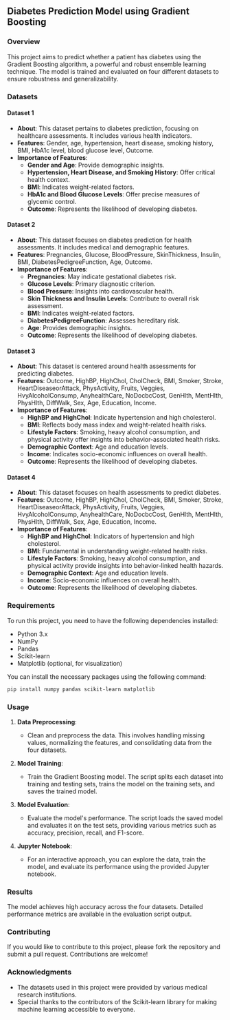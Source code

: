 ## Diabetes Prediction Model using Gradient Boosting

### Overview

This project aims to predict whether a patient has diabetes using the Gradient Boosting algorithm, a powerful and robust ensemble learning technique. The model is trained and evaluated on four different datasets to ensure robustness and generalizability.

### Datasets

#### Dataset 1
- **About**: This dataset pertains to diabetes prediction, focusing on healthcare assessments. It includes various health indicators.
- **Features**: Gender, age, hypertension, heart disease, smoking history, BMI, HbA1c level, blood glucose level, Outcome.
- **Importance of Features**: 
  - **Gender and Age**: Provide demographic insights.
  - **Hypertension, Heart Disease, and Smoking History**: Offer critical health context.
  - **BMI**: Indicates weight-related factors.
  - **HbA1c and Blood Glucose Levels**: Offer precise measures of glycemic control.
  - **Outcome**: Represents the likelihood of developing diabetes.

#### Dataset 2
- **About**: This dataset focuses on diabetes prediction for health assessments. It includes medical and demographic features.
- **Features**: Pregnancies, Glucose, BloodPressure, SkinThickness, Insulin, BMI, DiabetesPedigreeFunction, Age, Outcome.
- **Importance of Features**: 
  - **Pregnancies**: May indicate gestational diabetes risk.
  - **Glucose Levels**: Primary diagnostic criterion.
  - **Blood Pressure**: Insights into cardiovascular health.
  - **Skin Thickness and Insulin Levels**: Contribute to overall risk assessment.
  - **BMI**: Indicates weight-related factors.
  - **DiabetesPedigreeFunction**: Assesses hereditary risk.
  - **Age**: Provides demographic insights.
  - **Outcome**: Represents the likelihood of developing diabetes.

#### Dataset 3
- **About**: This dataset is centered around health assessments for predicting diabetes.
- **Features**: Outcome, HighBP, HighChol, CholCheck, BMI, Smoker, Stroke, HeartDiseaseorAttack, PhysActivity, Fruits, Veggies, HvyAlcoholConsump, AnyhealthCare, NoDocbcCost, GenHlth, MentHlth, PhysHlth, DiffWalk, Sex, Age, Education, Income.
- **Importance of Features**: 
  - **HighBP and HighChol**: Indicate hypertension and high cholesterol.
  - **BMI**: Reflects body mass index and weight-related health risks.
  - **Lifestyle Factors**: Smoking, heavy alcohol consumption, and physical activity offer insights into behavior-associated health risks.
  - **Demographic Context**: Age and education levels.
  - **Income**: Indicates socio-economic influences on overall health.
  - **Outcome**: Represents the likelihood of developing diabetes.

#### Dataset 4
- **About**: This dataset focuses on health assessments to predict diabetes.
- **Features**: Outcome, HighBP, HighChol, CholCheck, BMI, Smoker, Stroke, HeartDiseaseorAttack, PhysActivity, Fruits, Veggies, HvyAlcoholConsump, AnyhealthCare, NoDocbcCost, GenHlth, MentHlth, PhysHlth, DiffWalk, Sex, Age, Education, Income.
- **Importance of Features**: 
  - **HighBP and HighChol**: Indicators of hypertension and high cholesterol.
  - **BMI**: Fundamental in understanding weight-related health risks.
  - **Lifestyle Factors**: Smoking, heavy alcohol consumption, and physical activity provide insights into behavior-linked health hazards.
  - **Demographic Context**: Age and education levels.
  - **Income**: Socio-economic influences on overall health.
  - **Outcome**: Represents the likelihood of developing diabetes.

### Requirements

To run this project, you need to have the following dependencies installed:

- Python 3.x
- NumPy
- Pandas
- Scikit-learn
- Matplotlib (optional, for visualization)

You can install the necessary packages using the following command:

```sh
pip install numpy pandas scikit-learn matplotlib
```

### Usage

1. **Data Preprocessing**:
   - Clean and preprocess the data. This involves handling missing values, normalizing the features, and consolidating data from the four datasets.

2. **Model Training**:
   - Train the Gradient Boosting model. The script splits each dataset into training and testing sets, trains the model on the training sets, and saves the trained model.

3. **Model Evaluation**:
   - Evaluate the model's performance. The script loads the saved model and evaluates it on the test sets, providing various metrics such as accuracy, precision, recall, and F1-score.

4. **Jupyter Notebook**:
   - For an interactive approach, you can explore the data, train the model, and evaluate its performance using the provided Jupyter notebook.

### Results

The model achieves high accuracy across the four datasets. Detailed performance metrics are available in the evaluation script output.

### Contributing

If you would like to contribute to this project, please fork the repository and submit a pull request. Contributions are welcome!

### Acknowledgments

- The datasets used in this project were provided by various medical research institutions.
- Special thanks to the contributors of the Scikit-learn library for making machine learning accessible to everyone.

